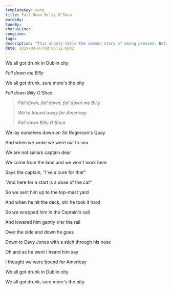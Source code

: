 ```yaml
---
templateKey: song
title: Fall Down Billy O'Shea  
wordsBy:
tuneBy:
chorusLine:
songLine:
tags:
description: "This shanty tells the common story of being pressed. Between 1664 and 1814, Impressment was used to fill the crews of British navy ships. Any man between 18 and 55 with sailing ability could be pressed into service by the Navy Impressment Service, known as 'The Press Gang'. The punishment for refusing was hanging. Having attempted to plead that they are non sailors, the captain whips Billy O'Shea up the rigging, where his lack of topsman ability soon leads to his early demise. Sir John Rogerson's Quay is a street and quay in Dublin on the south bank of the River Liffey between City Quay in the west and Britain Quay. Named for politician and property developer Sir John Rogerson (1648--1724), the quay was formerly part of Dublin Port. The cat referred to is, of course, the cat o nine tails."
date: 2019-03-07T08:05:12.000Z
---
```

We all got drunk in Dublin city

*Fall down me Billy*

We all got drunk, sure more\'s the pity

*Fall down Billy O\'Shea*

> *Fall down, fall down, fall down me Billy*
>
> *We\'re bound away for Americay*
>
> *Fall down Billy O\'Shea*

We lay ourselves down on Sir Rogerson\'s Quay

And when we woke we were out to sea

We are not sailors captain dear

We come from the land and we won't work here

Says the captain, \"I\'ve a cure for that\"

\"And here for a start is a dose of the cat\"

So we sent him up to the top-mast yard

And when he hit the deck, oh! he took it hard

So we wrapped him in the Captain\'s sail

And lowered him gently o\'er the rail

Over the side and down he goes

Down to Davy Jones with a stich through his nose

Oh and as he went I heard him say

I thought we were bound for Americay

We all got drunk in Dublin city

We all got drunk, sure more\'s the pity
